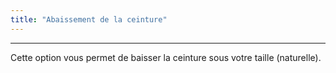 ```yaml
---
title: "Abaissement de la ceinture"
---
```


***

Cette option vous permet de baisser la ceinture sous votre taille (naturelle).




